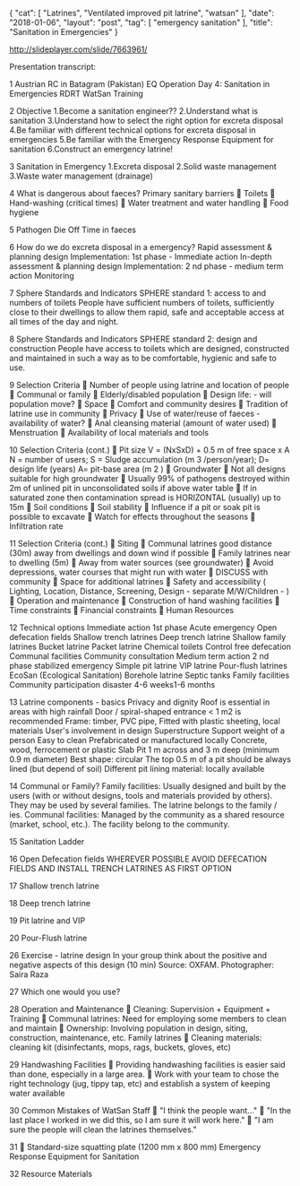 {
   "cat": [
      "Latrines",
      "Ventilated improved pit latrine",
      "watsan"
   ],
   "date": "2018-01-06",
   "layout": "post",
   "tag": [
      "emergency sanitation"
   ],
   "title": "Sanitation in Emergencies"
}

http://slideplayer.com/slide/7663961/

Presentation transcript:

1 Austrian RC in Batagram (Pakistan) EQ Operation Day 4: Sanitation in Emergencies RDRT WatSan Training

2 Objective 1.Become a sanitation engineer?? 2.Understand what is sanitation 3.Understand how to select the right option for excreta disposal 4.Be familiar with different technical options for excreta disposal in emergencies 5.Be familiar with the Emergency Response Equipment for sanitation 6.Construct an emergency latrine!

3 Sanitation in Emergency 1.Excreta disposal 2.Solid waste management 3.Waste water management (drainage)

4 What is dangerous about faeces? Primary sanitary barriers  Toilets  Hand-washing (critical times)  Water treatment and water handling  Food hygiene

5 Pathogen Die Off Time in faeces

6 How do we do excreta disposal in a emergency? Rapid assessment & planning design Implementation: 1st phase - Immediate action In-depth assessment & planning design Implementation: 2 nd phase - medium term action Monitoring

7 Sphere Standards and Indicators SPHERE standard 1: access to and numbers of toilets People have sufficient numbers of toilets, sufficiently close to their dwellings to allow them rapid, safe and acceptable access at all times of the day and night.

8 Sphere Standards and Indicators SPHERE standard 2: design and construction People have access to toilets which are designed, constructed and maintained in such a way as to be comfortable, hygienic and safe to use.

9 Selection Criteria  Number of people using latrine and location of people  Communal or family  Elderly/disabled population  Design life: - will population move?  Space  Comfort and community desires  Tradition of latrine use in community  Privacy  Use of water/reuse of faeces - availability of water?  Anal cleansing material (amount of water used)  Menstruation  Availability of local materials and tools

10 Selection Criteria (cont.)  Pit size V = (NxSxD) + 0.5 m of free space x A N = number of users; S = Sludge accumulation (m 3 /person/year); D= design life (years) A= pit-base area (m 2 )  Groundwater  Not all designs suitable for high groundwater  Usually 99% of pathogens destroyed within 2m of unlined pit in unconsolidated soils if above water table  If in saturated zone then contamination spread is HORIZONTAL (usually) up to 15m  Soil conditions  Soil stability  Influence if a pit or soak pit is possible to excavate  Watch for effects throughout the seasons  Infiltration rate

11 Selection Criteria (cont.)  Siting  Communal latrines good distance (30m) away from dwellings and down wind if possible  Family latrines near to dwelling (5m)  Away from water sources (see groundwater)  Avoid depressions, water courses that might run with water  DISCUSS with community  Space for additional latrines  Safety and accessibility ( Lighting, Location, Distance, Screening, Design - separate M/W/Children - )  Operation and maintenance  Construction of hand washing facilities  Time constraints  Financial constraints  Human Resources

12 Technical options Immediate action 1st phase Acute emergency Open defecation fields Shallow trench latrines Deep trench latrine Shallow family latrines Bucket latrine Packet latrine Chemical toilets Control free defecation Communal facilities Community consultation Medium term action 2 nd phase stabilized emergency Simple pit latrine VIP latrine Pour-flush latrines EcoSan (Ecological Sanitation) Borehole latrine Septic tanks Family facilities Community participation disaster 4-6 weeks1-6 months

13 Latrine components - basics Privacy and dignity Roof is essential in areas with high rainfall Door / spiral-shaped entrance < 1 m2 is recommended Frame: timber, PVC pipe, Fitted with plastic sheeting, local materials User's involvement in design Superstructure Support weight of a person Easy to clean Prefabricated or manufactured locally Concrete, wood, ferrocement or plastic Slab Pit 1 m across and 3 m deep (minimum 0.9 m diameter) Best shape: circular The top 0.5 m of a pit should be always lined (but depend of soil) Different pit lining material: locally available

14 Communal or Family? Family facilities: Usually designed and built by the users (with or without designs, tools and materials provided by others). They may be used by several families. The latrine belongs to the family / ies. Communal facilities: Managed by the community as a shared resource (market, school, etc.). The facility belong to the community.

15 Sanitation Ladder

16 Open Defecation fields WHEREVER POSSIBLE AVOID DEFECATION FIELDS AND INSTALL TRENCH LATRINES AS FIRST OPTION

17 Shallow trench latrine

18 Deep trench latrine

19 Pit latrine and VIP

20 Pour-Flush latrine

26 Exercise - latrine design In your group think about the positive and negative aspects of this design (10 min) Source: OXFAM. Photographer: Saira Raza

27 Which one would you use?

28 Operation and Maintenance  Cleaning: Supervision + Equipment + Training  Communal latrines: Need for employing some members to clean and maintain  Ownership: Involving population in design, siting, construction, maintenance, etc. Family latrines  Cleaning materials: cleaning kit (disinfectants, mops, rags, buckets, gloves, etc)

29 Handwashing Facilities  Providing handwashing facilities is easier said than done, especially in a large area.  Work with your team to chose the right technology (jug, tippy tap, etc) and establish a system of keeping water available

30 Common Mistakes of WatSan Staff  "I think the people want..."  "In the last place I worked in we did this, so I am sure it will work here."  "I am sure the people will clean the latrines themselves."

31  Standard-size squatting plate (1200 mm x 800 mm) Emergency Response Equipment for Sanitation

32 Resource Materials 